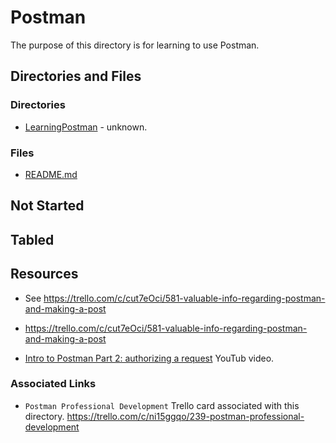 # Postman

The purpose of this directory is for learning to use Postman.

## Directories and Files

### Directories
* [LearningPostman](https://github.com/JamieBort/LearningDirectory/tree/master/Postman/LearningPostman) - unknown.

### Files
* [README.md](https://github.com/JamieBort/LearningDirectory/tree/master/Postman)

## Not Started

## Tabled

## Resources

* See https://trello.com/c/cut7eOci/581-valuable-info-regarding-postman-and-making-a-post

* https://trello.com/c/cut7eOci/581-valuable-info-regarding-postman-and-making-a-post

* [Intro to Postman Part 2: authorizing a request](https://www.youtube.com/watch?v=Q23wkkfezfM&list=PLM-7VG-sgbtAgGq_pef5y_ruIUBPpUgNJ&index=2c6fb6209fd203f28d339988799f592e1addd62c1) YouTub video.

### Associated Links
* `Postman Professional Development` Trello card associated with this directory.
    https://trello.com/c/ni15ggqo/239-postman-professional-development